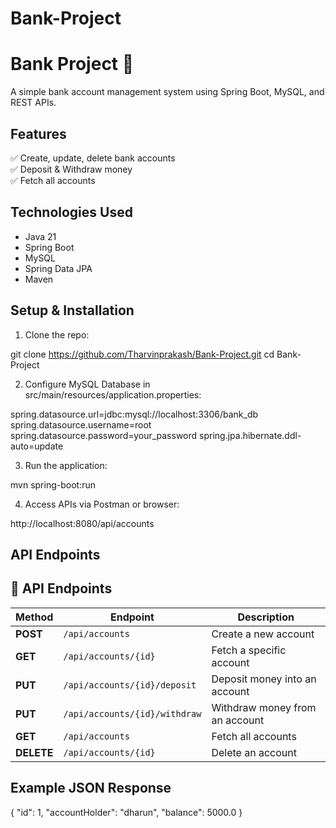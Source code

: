 # Bank-Project

# Bank Project 🏦

A simple bank account management system using Spring Boot, MySQL, and REST APIs.

## Features
✅ Create, update, delete bank accounts  
✅ Deposit & Withdraw money  
✅ Fetch all accounts  

## Technologies Used
- Java 21
- Spring Boot
- MySQL
- Spring Data JPA
- Maven

## Setup & Installation
1. Clone the repo:

  git clone https://github.com/Tharvinprakash/Bank-Project.git
  cd Bank-Project

2. Configure MySQL Database in src/main/resources/application.properties:

  spring.datasource.url=jdbc:mysql://localhost:3306/bank_db
  spring.datasource.username=root
  spring.datasource.password=your_password
  spring.jpa.hibernate.ddl-auto=update

3. Run the application: 

  mvn spring-boot:run

4. Access APIs via Postman or browser:

  http://localhost:8080/api/accounts

## API Endpoints

## 🔗 API Endpoints  
| **Method** | **Endpoint**                     | **Description**                |
|-----------|---------------------------------|----------------------------------|
| **POST**   | `/api/accounts`                 | Create a new account            |
| **GET**    | `/api/accounts/{id}`            | Fetch a specific account        |
| **PUT**    | `/api/accounts/{id}/deposit`    | Deposit money into an account   |
| **PUT**    | `/api/accounts/{id}/withdraw`   | Withdraw money from an account  |
| **GET**    | `/api/accounts`                 | Fetch all accounts              |
| **DELETE** | `/api/accounts/{id}`            | Delete an account               |


## Example JSON Response

{
  "id": 1,
  "accountHolder": "dharun",
  "balance": 5000.0
}


